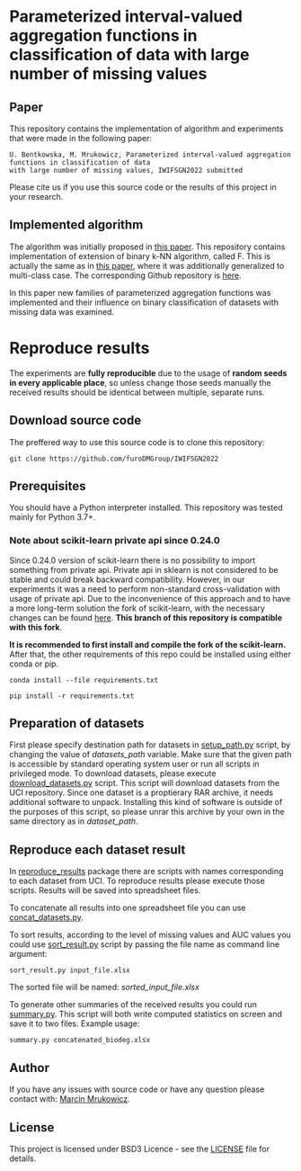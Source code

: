 # Parameterized interval-valued aggregation functions in classification of data with large number of missing values

## Paper

This repository contains the implementation of algorithm and experiments that were
made in the following paper:
```
U. Bentkowska, M. Mrukowicz, Parameterized interval-valued aggregation functions in classification of data
with large number of missing values, IWIFSGN2022 submitted
```

Please cite us if you use this source code or the results of this project in your research.


## Implemented algorithm
The algorithm was initially proposed in [this paper](https://www.sciencedirect.com/science/article/pii/S0020025519301689).
This repository contains implementation of extension of binary k-NN algorithm, called F.
This is actually the same as in [this paper](https://ieeexplore.ieee.org/abstract/document/9177592),
where it was additionally generalized to multi-class case. The corresponding Github repository is [here](https://github.com/furoDMGroup/Multi-class-classification-problems-for-the-k-NN-in-the-case-of-missing-values).

In this paper new families of parameterized aggregation functions was 
implemented and their influence on binary classification of datasets with missing data was examined.

# Reproduce results

The experiments are **fully reproducible** due to the usage of 
**random seeds in every applicable place**, so unless change those 
seeds manually the received results should be identical between
multiple, separate runs. 

## Download source code
The preffered way to use this source code is to clone this repository:
```
git clone https://github.com/furoDMGroup/IWIFSGN2022
```
## Prerequisites
You should have a Python interpreter installed.
This repository was tested mainly for Python 3.7+.

### Note about scikit-learn private api since 0.24.0 
Since 0.24.0 version of scikit-learn there is no possibility to
import something from private api. Private api in sklearn is not
considered to be stable and could break backward compatibility.
However, in our experiments it was a need to perform non-standard
cross-validation with usage of private api. 
Due to the inconvenience of this approach and to have a more long-term solution
the fork of scikit-learn, with the necessary changes can be found [here](https://github.com/furoDMGroup/scikit-learn).
**This branch of this repository is compatible with this fork**.

**It is recommended to first install and compile the fork of the scikit-learn.**
After that, the other requirements of this repo could be installed using either conda
or pip.
```
conda install --file requirements.txt
```
```
pip install -r requirements.txt
```

## Preparation of datasets

First please specify destination path for datasets in [setup_path.py](reproduce_results/setup_path.py) script, by changing the value of *datasets_path* variable. Make sure that the given path is accessible by standard operating system user or run all scripts in privileged mode. To download datasets, please execute [download_datasets.py](reproduce_results/download_datasets.py) script. This script will download datasets from the UCI repository. Since one dataset is a proptierary RAR archive, it needs additional software to unpack. Installing this kind of software is outside of the purposes of this script, so please unrar this archive by your own in the same directory as in *dataset_path*.

## Reproduce each dataset result

In [reproduce_results](reproduce_results) package there are scripts with names corresponding to each dataset from UCI. To reproduce results please execute those scripts. Results will be saved into spreadsheet files. 

To concatenate all results into one spreadsheet file you can use [concat_datasets.py](reproduce_results/concat_datasets.py).

To sort results, according to the level of missing values and AUC values you could use [sort_result.py](reproduce_results/sort_result.py) script by passing the file name as command line argument:
```
sort_result.py input_file.xlsx
```
The sorted file will be named: *sorted_input_file.xlsx*


To generate other summaries of the received results
you could run [summary.py](reproduce_results/summary.py).
This script will both write computed statistics on screen and save
it to two files.
Example usage:
```
summary.py concatenated_biodeg.xlsx
```

## Author

If you have any issues with source code or have any question please contact with:
[Marcin Mrukowicz](https://github.com/MarcinMrukowicz).

## License
This project is licensed under BSD3 Licence - see the [LICENSE](LICENSE) file for details.
